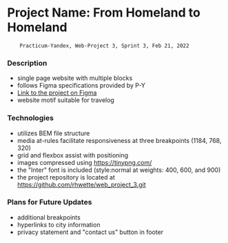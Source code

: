 # Project Name: From Homeland to Homeland
        Practicum-Yandex, Web-Project 3, Sprint 3, Feb 21, 2022

### Description

* single page website with multiple blocks  
* follows Figma specifications provided by P-Y  
* [Link to the project on Figma](https://www.figma.com/file/1zCYcflj6BJx5VqOvXU9nb/Sprint-3-From-Homeland-to-Homeland-desktop-mobile?node-id=0%3A1) 
* website motif suitable for travelog 
  
### Technologies

* utilizes BEM file structure  
* media at-rules facilitate responsiveness at three breakpoints
     (1184, 768, 320) 
* grid and flexbox assist with positioning 
* images compressed using https://tinypng.com/
* the "Inter" font is included (style:normal at weights: 400, 600, and 900) 
* the project repository is located at https://github.com/rhwette/web_project_3.git

  
### Plans for Future Updates 

* additional breakpoints  
* hyperlinks to city information
* privacy statement and "contact us" button in footer

